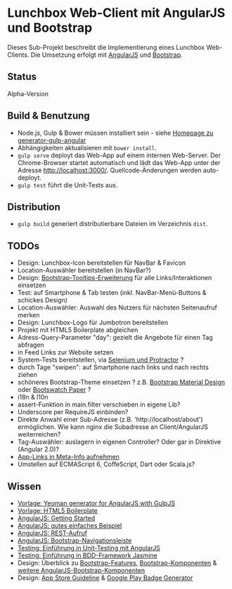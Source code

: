 Lunchbox Web-Client mit AngularJS und Bootstrap
===============================================

Dieses Sub-Projekt beschreibt die Implementierung eines Lunchbox Web-Clients. Die Umsetzung erfolgt mit [AngularJS](https://angularjs.org) und [Bootstrap](http://getbootstrap.com).



Status
------

Alpha-Version



Build & Benutzung
-----------------

* Node.js, Gulp & Bower müssen installiert sein - siehe [Homepage zu generator-gulp-angular](https://www.npmjs.com/package/generator-gulp-angular)
* Abhängigkeiten aktualisieren mit `bower install`.
* `gulp serve` deployt das Web-App auf einem internen Web-Server. Der Chrome-Browser startet automatisch und lädt das Web-App unter der Adresse [http://localhost:3000/](http://localhost:3000/). Quellcode-Änderungen werden auto-deployt.
* `gulp test` führt die Unit-Tests aus.



Distribution
------------

* `gulp build` generiert distributierbare Dateien im Verzeichnis `dist`.



TODOs
-----

* Design: Lunchbox-Icon bereitstellen für NavBar & Favicon
* Location-Auswähler bereitstellen (in NavBar?)
* Design: [Bootstrap-Tooltips-Erweiterung](http://getbootstrap.com/javascript/#tooltips) für alle Links/Interaktionen einsetzen
* Test: auf Smartphone & Tab testen (inkl. NavBar-Menü-Buttons & schickes Design)
* Location-Auswähler: Auswahl des Nutzers für nächsten Seitenaufruf merken
* Design: Lunchbox-Logo für Jumbotron bereitstellen
* Projekt mit HTML5 Boilerplate abgleichen
* Adress-Query-Parameter "day": gezielt die Angebote für einen Tag abfragen
* in Feed Links zur Website setzen
* System-Tests bereitstellen, via [Selenium und Protractor](https://github.com/angular/protractor) ?
* durch Tage "swipen": auf Smartphone nach links und nach rechts ziehen
* schöneres Bootstrap-Theme einsetzen ? z.B. [Bootstrap Material Design](http://fezvrasta.github.io/bootstrap-material-design/) oder [Bootswatch Paper](https://bootswatch.com/paper/) ?
* i18n & l10n
* assert-Funktion in main.filter verschieben in eigene Lib?
* Underscore per RequireJS einbinden?
* Direkte Anwahl einer Sub-Adresse (z.B. 'http://localhost/about') ermöglichen. Wie kann nginx die Subadresse an Client/AngularJS weiterreichen?
* Tag-Auswähler: auslagern in eigenen Controller? Oder gar in Direktive (Angular 2.0)?
* [App-Links in Meta-Info aufnehmen](http://ricostacruz.com/cheatsheets/applinks.html)
* Umstellen auf ECMAScript 6, CoffeScript, Dart oder Scala.js?


Wissen
------

* [Vorlage: Yeoman generator for AngularJS with GulpJS](https://www.npmjs.com/package/generator-gulp-angular)
* [Vorlage: HTML5 Boilerplate](https://github.com/h5bp/html5-boilerplate)
* [AngularJS: Getting Started](https://docs.angularjs.org/misc/started)
* [AngularJS: gutes einfaches Beispiel](https://github.com/tastejs/todomvc/tree/master/examples/angularjs)
* [AngularJS: REST-Aufruf](https://docs.angularjs.org/tutorial/step_11)
* [AngularJS: Bootstrap-Navigationsleiste](https://angularjs.de/artikel/navigation-menu-bootstrap)
* [Testing: Einführung in Unit-Testing mit AngularJS](https://docs.angularjs.org/guide/unit-testing)
* [Testing: Einführung in BDD-Framework Jasmine](http://jasmine.github.io/2.2/introduction.html)
* Design: Überblick zu [Bootstrap-Features](http://getbootstrap.com/css/), [Bootstrap-Komponenten](http://getbootstrap.com/components/) & [weitere AngularJS-Bootstrap-Komponenten](https://angular-ui.github.io/bootstrap/)
* Design: [App Store Guideline](https://developer.apple.com/app-store/marketing/guidelines/de/) & [Google Play Badge Generator](https://developer.android.com/distribute/tools/promote/badges.html)
